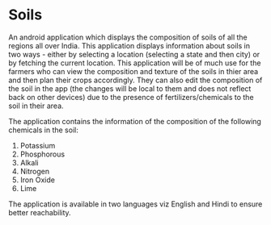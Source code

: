 # Soils

An android application which displays the composition of soils of all the regions all over India. This application displays information about soils in two ways - either by selecting a location (selecting a state and then city) or by fetching the current location. This application will be of much use for the farmers who can view the composition and texture of the soils in thier area and then plan their crops accordingly. They can also edit the composition of the soil in the app (the changes will be local to them and does not reflect back on other devices) due to the presence of fertilizers/chemicals to the soil in their area.

The application contains the information of the composition of the following chemicals in the soil:

1. Potassium
2. Phosphorous
3. Alkali
4. Nitrogen
5. Iron Oxide
6. Lime

The application is available in two languages viz English and Hindi to ensure better reachability.
